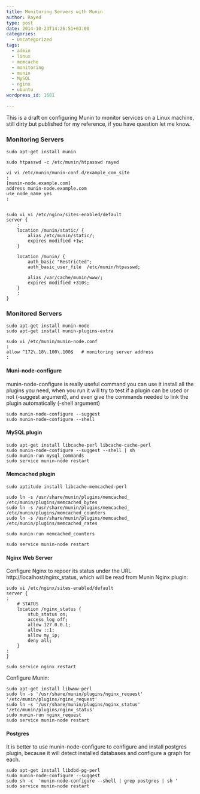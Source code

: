 ```yaml
---
title: Monitoring Servers with Munin
author: Rayed
type: post
date: 2014-10-23T14:26:51+03:00
categories:
  - Uncategorized
tags:
  - admin
  - linux
  - memcache
  - monitoring
  - munin
  - MySQL
  - nginx
  - ubuntu
wordpress_id: 1681

---
```


This is a draft on configuring Munin to monitor services on a Linux machine, still dirty but published for my reference, if you have question let me know.

<!--more-->

### Monitoring Servers


    sudo apt-get install munin

    sudo htpasswd -c /etc/munin/htpasswd rayed

    vi vi /etc/munin/munin-conf.d/example_com_site
    :
    [munin-node.example.com]
    address munin-node.example.com
    use_node_name yes
    :


    sudo vi vi /etc/nginx/sites-enabled/default
    server {
        :
        location /munin/static/ {
            alias /etc/munin/static/;
            expires modified +1w;
        }

        location /munin/ {
            auth_basic "Restricted";
            auth_basic_user_file  /etc/munin/htpasswd;

            alias /var/cache/munin/www/;
            expires modified +310s;
        }
        :
    }


### Monitored Servers


    sudo apt-get install munin-node
    sudo apt-get install munin-plugins-extra

    sudo vi /etc/munin/munin-node.conf
    :
    allow ^172\.18\.100\.100$   # monitoring server address
    :


#### Muni-node-configure

munin-node-configure is really useful command you can use it install all the plugins you need, when you run it will try to test if a plugin can be used or not (-suggest argument), and even give the commands needed to link the plugin automatically (-shell argument)


    sudo munin-node-configure --suggest
    sudo munin-node-configure --shell


#### MySQL plugin

    sudo apt-get install libcache-perl libcache-cache-perl
    sudo munin-node-configure --suggest --shell | sh
    sudo munin-run mysql_commands 
    sudo service munin-node restart


#### Memcached plugin

    sudo aptitude install libcache-memcached-perl

    sudo ln -s /usr/share/munin/plugins/memcached_ /etc/munin/plugins/memcached_bytes
    sudo ln -s /usr/share/munin/plugins/memcached_ /etc/munin/plugins/memcached_counters
    sudo ln -s /usr/share/munin/plugins/memcached_ /etc/munin/plugins/memcached_rates

    sudo munin-run memcached_counters 

    sudo service munin-node restart


#### Nginx Web Server

Configure Nginx to repoer its status under the URL http://localhost/nginx_status, which will be read from Munin Nginx plugin:

    sudo vi /etc/nginx/sites-enabled/default
    server {
    :
        # STATUS
        location /nginx_status {
            stub_status on;
            access_log off;
            allow 127.0.0.1;
            allow ::1;
            allow my_ip;
            deny all;
        }
    :
    }

    sudo service nginx restart

Configure Munin:

    sudo apt-get install libwww-perl
    sudo ln -s '/usr/share/munin/plugins/nginx_request' '/etc/munin/plugins/nginx_request'
    sudo ln -s '/usr/share/munin/plugins/nginx_status' '/etc/munin/plugins/nginx_status'
    sudo munin-run nginx_request
    sudo service munin-node restart


#### Postgres

It is better to use munin-node-configure to configure and install postgres plugin, because it will detect installed databases and configure a graph for each.


    sudo apt-get install libdbd-pg-perl
    sudo munin-node-configure --suggest
    sudo sh -c  'munin-node-configure --shell | grep postgres | sh '
    sudo service munin-node restart


